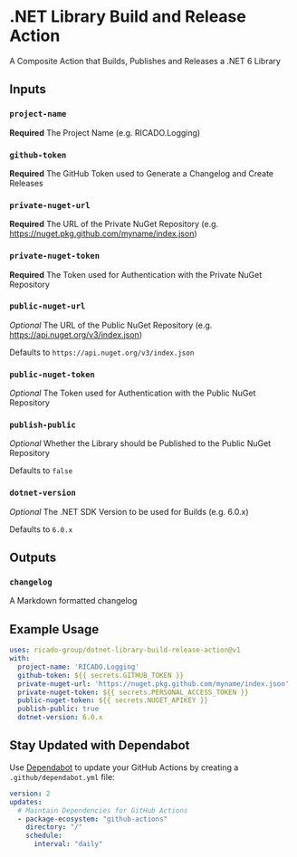 # .NET Library Build and Release Action
A Composite Action that Builds, Publishes and Releases a .NET 6 Library

## Inputs

### `project-name`

**Required** The Project Name (e.g. RICADO.Logging)

### `github-token`

**Required** The GitHub Token used to Generate a Changelog and Create Releases

### `private-nuget-url`

**Required** The URL of the Private NuGet Repository (e.g. https://nuget.pkg.github.com/myname/index.json)

### `private-nuget-token`

**Required** The Token used for Authentication with the Private NuGet Repository

### `public-nuget-url`

_Optional_ The URL of the Public NuGet Repository (e.g. https://api.nuget.org/v3/index.json)

Defaults to `https://api.nuget.org/v3/index.json`

### `public-nuget-token`

_Optional_ The Token used for Authentication with the Public NuGet Repository

### `publish-public`

_Optional_ Whether the Library should be Published to the Public NuGet Repository

Defaults to `false`

### `dotnet-version`

_Optional_ The .NET SDK Version to be used for Builds (e.g. 6.0.x)

Defaults to `6.0.x`

## Outputs

### `changelog`

A Markdown formatted changelog

## Example Usage

```yml
uses: ricado-group/dotnet-library-build-release-action@v1
with:
  project-name: 'RICADO.Logging'
  github-token: ${{ secrets.GITHUB_TOKEN }}
  private-nuget-url: 'https://nuget.pkg.github.com/myname/index.json'
  private-nuget-token: ${{ secrets.PERSONAL_ACCESS_TOKEN }}
  public-nuget-token: ${{ secrets.NUGET_APIKEY }}
  publish-public: true
  dotnet-version: 6.0.x
```

## Stay Updated with Dependabot

Use [Dependabot](https://docs.github.com/en/github/administering-a-repository/keeping-your-actions-up-to-date-with-github-dependabot) to update your GitHub Actions by creating a `.github/dependabot.yml` file:

```yaml
version: 2
updates:
  # Maintain Dependencies for GitHub Actions
  - package-ecosystem: "github-actions"
    directory: "/"
    schedule:
      interval: "daily"
```
